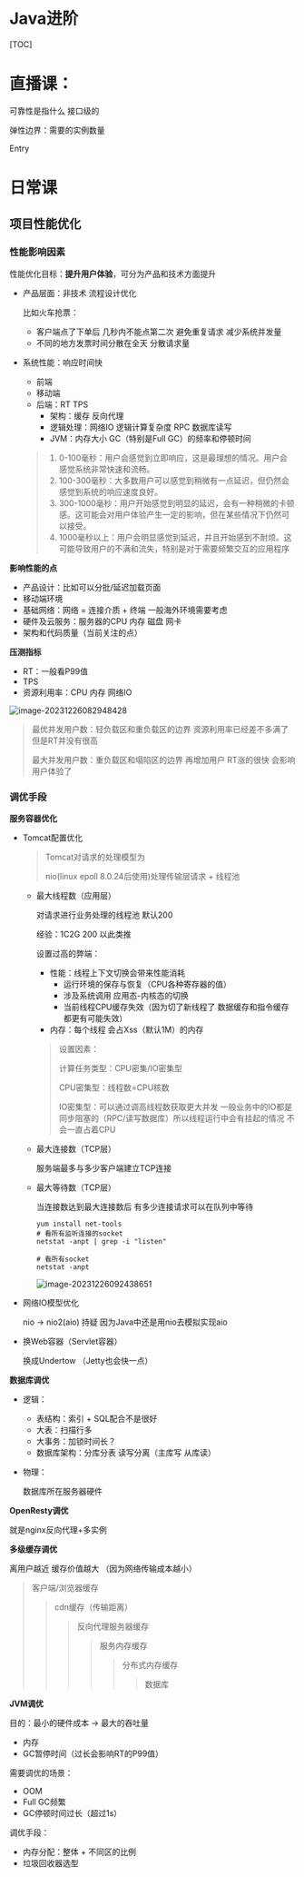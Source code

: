 # Java进阶

[TOC]

# 直播课：



可靠性是指什么 接口级的

弹性边界：需要的实例数量

Entry





# 日常课

## 项目性能优化

### 性能影响因素

性能优化目标：**提升用户体验**，可分为产品和技术方面提升

- 产品层面：非技术 流程设计优化 

  比如火车抢票：

  - 客户端点了下单后 几秒内不能点第二次 避免重复请求 减少系统并发量
  - 不同的地方发票时间分散在全天 分散请求量

- 系统性能：响应时间快

  - 前端
  - 移动端
  - 后端：RT TPS 
    - 架构：缓存 反向代理
    - 逻辑处理：网络IO 逻辑计算复杂度 RPC   数据库读写
    - JVM：内存大小 GC（特别是Full GC）的频率和停顿时间

  > 1. 0-100毫秒：用户会感觉到立即响应，这是最理想的情况。用户会感觉系统非常快速和流畅。
  > 2. 100-300毫秒：大多数用户可以感觉到稍微有一点延迟，但仍然会感觉到系统的响应速度良好。
  > 3. 300-1000毫秒：用户开始感觉到明显的延迟，会有一种稍微的卡顿感。这可能会对用户体验产生一定的影响，但在某些情况下仍然可以接受。
  > 4. 1000毫秒以上：用户会明显感觉到延迟，并且开始感到不耐烦。这可能导致用户的不满和流失，特别是对于需要频繁交互的应用程序



**影响性能的点**

- 产品设计：比如可以分批/延迟加载页面
- 移动端环境
- 基础网络：网络 = 连接介质 + 终端 一般海外环境需要考虑
- 硬件及云服务：服务器的CPU 内存 磁盘 网卡
- 架构和代码质量（当前关注的点）



**压测指标**

- RT：一般看P99值
- TPS
- 资源利用率：CPU 内存 网络IO

![image-20231226082948428](https://daxiao-img.oss-cn-beijing.aliyuncs.com/img/202312260829554.png)

> 最优并发用户数：轻负载区和重负载区的边界 资源利用率已经差不多满了 但是RT并没有很高
>
> 最大并发用户数：重负载区和塌陷区的边界 再增加用户 RT涨的很快 会影响用户体验了





### 调优手段

**服务容器优化**

- Tomcat配置优化

  > Tomcat对请求的处理模型为
  >
  > nio(linux epoll 8.0.24后使用)处理传输层请求 + 线程池

  - 最大线程数（应用层） 

    对请求进行业务处理的线程池 默认200

    经验：1C2G 200 以此类推

    设置过高的弊端：

    - 性能：线程上下文切换会带来性能消耗
      - 运行环境的保存与恢复（CPU各种寄存器的值）
      - 涉及系统调用 应用态-内核态的切换
      - 当前线程CPU缓存失效（因为切了新线程了 数据缓存和指令缓存都更有可能失效）
    - 内存：每个线程 会占Xss（默认1M）的内存
  
    > 设置因素：
    >
    > 计算任务类型：CPU密集/IO密集型
    >
    > CPU密集型：线程数=CPU核数 
    >
    > IO密集型：可以通过调高线程数获取更大并发 一般业务中的IO都是同步阻塞的（RPC/读写数据库）所以线程运行中会有挂起的情况 不会一直占着CPU 
  
    
  
  - 最大连接数（TCP层）
  
    服务端最多与多少客户端建立TCP连接
  
  - 最大等待数（TCP层）
  
    当连接数达到最大连接数后 有多少连接请求可以在队列中等待
  
    ```shell
    yum install net-tools
    # 看所有监听连接的socket
    netstat -anpt | grep -i "listen"
    
    # 看所有socket
    netstat -anpt
    ```
    
    ![image-20231226092438651](https://daxiao-img.oss-cn-beijing.aliyuncs.com/img/202312260924694.png)

- 网络IO模型优化

  nio -> nio2(aio) 持疑 因为Java中还是用nio去模拟实现aio

- 换Web容器（Servlet容器）

  换成Undertow （Jetty也会快一点）



**数据库调优**

- 逻辑：

  - 表结构：索引 + SQL配合不是很好
  - 大表：扫描行多
  - 大事务：加锁时间长？
  - 数据库架构：分库分表 读写分离（主库写 从库读） 

- 物理：

  数据库所在服务器硬件



**OpenResty调优**

就是nginx反向代理+多实例



**多级缓存调优**

离用户越近 缓存价值越大 （因为网络传输成本越小）

> 客户端/浏览器缓存
>
> > cdn缓存（传输距离）
> >
> > > 反向代理服务器缓存
> > >
> > > > 服务内存缓存
> > > >
> > > > > 分布式内存缓存
> > > > >
> > > > > > 数据库



**JVM调优**

目的：最小的硬件成本 -> 最大的吞吐量

- 内存
- GC暂停时间（过长会影响RT的P99值）



需要调优的场景：

- OOM
- Full GC频繁
- GC停顿时间过长（超过1s）



调优手段：

- 内存分配：整体 + 不同区的比例
- 垃圾回收器选型









